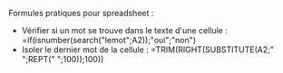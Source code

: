 Formules pratiques pour spreadsheet :

* Vérifier si un mot se trouve dans le texte d'une cellule : =if(isnumber(search("lemot";A2));"oui";"non")
* Isoler le dernier mot de la cellule : =TRIM(RIGHT(SUBSTITUTE(A2;" ";REPT(" ";100));100))
